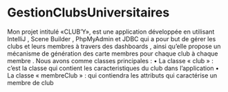 # GestionClubsUniversitaires

Mon projet intitulé «CLUB’Y», est une application développée en utilisant IntelliJ ,
Scene Builder , PhpMyAdmin et JDBC qui a pour but de gérer les clubs et leurs
membres à travers des dashboards , ainsi qu’elle propose un mécanisme de génération
des carte membres pour chaque club à chaque membre . Nous avons comme classes
principales :
• La classe « club » : c’est la classe qui contient les caracteristiques du club dans
l’application
• La classe « membreClub » : qui contiendra les attributs qui caractérise un membre de
club
